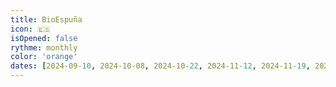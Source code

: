 ```yaml
---
title: BioEspuña
icon: 🇪🇸
isOpened: false
rythme: monthly
color: 'orange'
dates: [2024-09-10, 2024-10-08, 2024-10-22, 2024-11-12, 2024-11-19, 2024-12-03, 2024-12-10, 2025-01-14, 2025-01-28]
---
```

